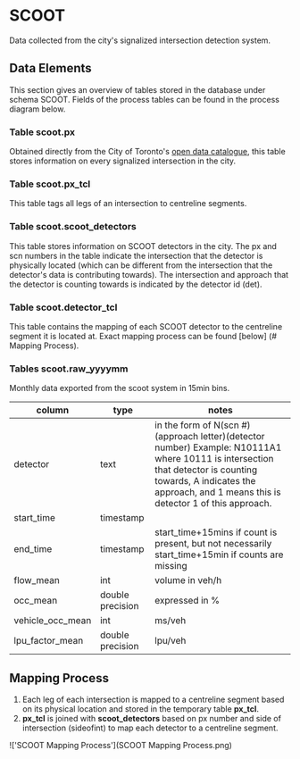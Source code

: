# SCOOT
Data collected from the city's signalized intersection detection system.

## Data Elements
This section gives an overview of tables stored in the database under schema SCOOT. Fields of the process tables can be found in the process diagram below.
### **Table scoot.px**
Obtained directly from the City of Toronto's [open data catalogue](http://www1.toronto.ca/wps/portal/contentonly?vgnextoid=965b868b5535b210VgnVCM1000003dd60f89RCRD&vgnextchannel=7807e03bb8d1e310VgnVCM10000071d60f89RCRD), this table stores information on every signalized intersection in the city. 
### **Table scoot.px_tcl**
This table tags all legs of an intersection to centreline segments. 
### **Table scoot.scoot_detectors**
This table stores information on SCOOT detectors in the city. The px and scn numbers in the table indicate the intersection that the detector is physically located (which can be different from the intersection that the detector's data is contributing towards). The intersection and approach that the detector is counting towards is indicated by the detector id (det).
### **Table scoot.detector_tcl**
This table contains the mapping of each SCOOT detector to the centreline segment it is located at. Exact mapping process can be found [below] (# Mapping Process).
### **Tables scoot.raw_yyyymm**
Monthly data exported from the scoot system in 15min bins.

|column|type|notes|
|------|----|-----|
|detector|text|in the form of N(scn #)(approach letter)(detector number) Example: N10111A1 where 10111 is intersection that detector is counting towards, A indicates the approach, and 1 means this is detector 1 of this approach.|
|start_time|timestamp||
|end_time|timestamp|start_time+15mins if count is present, but not necessarily start_time+15min if counts are missing|
|flow_mean|int|volume in veh/h|
|occ_mean|double precision|expressed in %|
|vehicle_occ_mean|int|ms/veh|
|lpu_factor_mean|double precision|lpu/veh|  

## Mapping Process

1. Each leg of each intersection is mapped to a centreline segment based on its physical location and stored in the temporary table **px_tcl**.  
2. **px_tcl** is joined with **scoot_detectors** based on px number and side of intersection (sideofint) to map each detector to a centreline segment.

!['SCOOT Mapping Process'](SCOOT Mapping Process.png)

